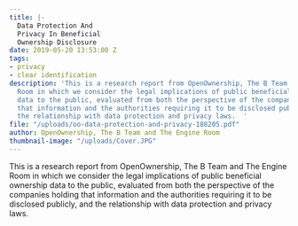 ```yaml
---
title: |-
  Data Protection And
  Privacy In Beneficial
  Ownership Disclosure
date: 2019-05-20 13:53:00 Z
tags:
- privacy
- clear identification
description: 'This is a research report from OpenOwnership, The B Team and The Engine
  Room in which we consider the legal implications of public beneficial ownership
  data to the public, evaluated from both the perspective of the companies holding
  that information and the authorities requiring it to be disclosed publicly, and
  the relationship with data protection and privacy laws.  '
file: "/uploads/oo-data-protection-and-privacy-188205.pdf"
author: OpenOwnership, The B Team and The Engine Room
thumbnail-image: "/uploads/Cover.JPG"
---
```


This is a research report from OpenOwnership, The B Team and The Engine Room in which we consider the legal implications of public beneficial ownership data to the public, evaluated from both the perspective of the companies holding that information and the authorities requiring it to be disclosed publicly, and the relationship with data protection and privacy laws.
